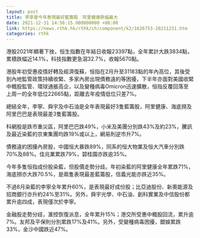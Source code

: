 ```yaml
---
layout: post
title: 李寧是今年表現最好藍籌股　阿里健康跌幅最大
date: 2021-12-31 14:56:15.000000000 +08:00
link: https://news.rthk.hk/rthk/ch/component/k2/1626753-20211231.htm
categories: rthk
---
```


港股2021年顯著下挫，恒生指數在年結日收報23397點，全年累計大跌3834點，累積跌幅近14.1%，科技指數更急瀉32.7%，收報5670點。

港股年初受惠疫情好轉及經濟復蘇，恒指在2月升至31183點的年內高位，其後受到內地監管政策持續收緊、多家內房出現債務違約等困擾，下半年亦面對美國收緊中概股監管、環球通脹高企，以及變種病毒Omicron迅速擴散，恒指反覆回落至上周一的全年低位22665點，距離去年疫情低位只差7%。

總結全年，李寧、舜宇及中石油是全年表現最好3隻藍籌股，阿里健康、海底撈及阿里巴巴是表現最差3隻藍籌股。

科網股是跌市重災區，阿里巴巴跌49%，小米及美團分別跌43%及約23%，騰訊及最近染藍的京東集團均跌19%或以上，網易則逆市升7%。

債務違約困擾內房股，中國恒大暴跌89%，同系的恒大物業及恒大汽車分別跌70%及88%。佳兆業累跌79%，碧桂園亦跌逾35%。

今年多隻恒指成份股染藍，但股價走勢分歧。年初染藍的阿里健康全年累跌71%，海底撈亦大跌70.5%，是兩隻表現最差藍籌股，信義光能亦跌近35%。

不過8月染藍的李寧全年累升60%，是表現最好成份股；比亞迪股份、新奧能源及招商銀行亦升約24%至31%。另外，舜宇光學、中石油、創科實業及中信股份都累升逾四成，表現僅次於李寧。

金融股走勢分歧，滙控恢復派息，全年累升15%；港交所受惠中概股回流，累升逾7%。友邦及平保則分別累跌17%及41%。另外，受變種病毒困擾，銀娛累跌33%，金沙中國跌近47%。
